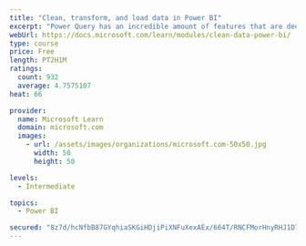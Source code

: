 ```yaml
---
title: "Clean, transform, and load data in Power BI"
excerpt: "Power Query has an incredible amount of features that are dedicated to helping you clean and prepare your data for analysis. You will learn how to simplify a complicated model, change data types, rename objects, and pivot data. You will also learn how to profile columns so that you know which columns have the valuable data that you’re seeking for deeper analytics."
webUrl: https://docs.microsoft.com/learn/modules/clean-data-power-bi/
type: course
price: Free
length: PT2H1M
ratings:
  count: 932
  average: 4.7575107
heat: 66

provider:
  name: Microsoft Learn
  domain: microsoft.com
  images:
    - url: /assets/images/organizations/microsoft.com-50x50.jpg
      width: 50
      height: 50

levels:
  - Intermediate

topics:
  - Power BI

secured: "8z7d/hcNfbB87GYqhiaSKGiHDjiPiXNFuXexAEx/664T/RNCFMorHnyRHJ1D7Z4Izu472DVVEBsdFgYgpHifWvNAdUtmjVBhahnFtO7hlU1tBxxlbkge3jyS14RhNPLs7CwctGamDfxgnA4k1oSncqSuEiHua05ReSKW/iH30yOmZSgzXDf9XVpJ507Pbdrc5t0FO5OAuaRw+vbd9RqB4qBLfRPNGU0X4o+zJYhODaG8t0aRql14jFjXJ8XcIkeuW1vB+tXtJpWdJMlQiq/pdl9WvMcbsePsDtzmphuWAGN6I3gmnDEdXDwj5otM1jbPEul4tH2FkUxwsxUZEKSuZOnbYvAP6VlOx/O1eEIgSo/ylgdMk0eAA6GpO9svPVyp9lxcO7uH09A84LSj21wU/IJYaIK6KxUE/ELOUPQsKAs=;TAoXwXp2uw3hFWhBCh9Ezg=="
---
```



